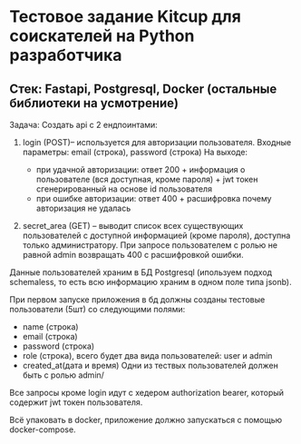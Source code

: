 # Тестовое задание Kitcup для соискателей на Python разработчика

## Стек: Fastapi, Postgresql, Docker (остальные библиотеки на усмотрение)

Задача: Создать api c 2 ендпоинтами:

1. login (POST)– используется для авторизации пользователя.
Входные параметры: email (строка), password (строка)
На выходе:
   - при удачной авторизации: ответ 200 + информация о пользователе (вся доступная, кроме пароля) + jwt токен сгенерированный на основе id пользователя
   - при ошибке авторизации: ответ 400 + расшифровка почему авторизация не удалась

2. secret_area (GET) – выводит список всех существующих пользователей с доступной информацией (кроме пароля), доступна только администратору. При запросе пользователем с ролью не равной admin возвращать 400 с расшифровкой ошибки.

Данные пользователей храним в БД Postgresql (ипользуем подход schemaless, то есть всю информацию храним в одном поле типа jsonb).

При первом запуске приложения в бд должны созданы тестовые пользователи (5шт) со следующими полями:
- name (строка)
- email (строка)
- password (строка)
- role (строка), всего будет два вида пользователей: user и admin
- created_at(дата и время)
Одни из тествых пользователей должен быть с ролью admin/

Все запросы кроме login идут с хедером authorization bearer, который содержит jwt токен пользователя.

Всё упаковать в docker, приложение должно запускаться с помощью docker-compose.
